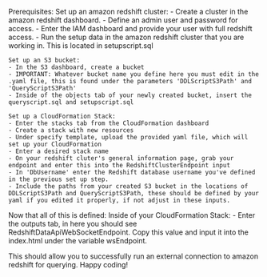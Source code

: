 Prerequisites:
    Set up an amazon redshift cluster:
    - Create a cluster in the amazon redshift dashboard.
    - Define an admin user and password for access.
    - Enter the IAM dashboard and provide your user with full redshift access.
    - Run the setup data in the amazon redshift cluster that you are working in. This is located in setupscript.sql

    Set up an S3 bucket:
    - In the S3 dashboard, create a bucket
    - IMPORTANT: Whatever bucket name you define here you must edit in the .yaml file, this is found under the parameters 'DDLScriptS3Path' and 'QueryScriptS3Path'
    - Inside of the objects tab of your newly created bucket, insert the queryscript.sql and setupscript.sql
    
    Set up a CloudFormation Stack:
    - Enter the stacks tab from the CloudFormation dashboard 
    - Create a stack with new resources
    - Under specify template, upload the provided yaml file, which will set up your CloudFormation 
    - Enter a desired stack name
    - On your redshift cluter's general information page, grab your endpoint and enter this into the RedshiftClusterEndpoint input
    - In 'DbUsername' enter the Redshift database username you've defined in the previous set up step.
    - Include the paths from your created S3 bucket in the locations of DDLScriptS3Path and QueryScriptS3Path, these should be defined by your yaml if you edited it properly, if not adjust in these inputs.

Now that all of this is defined:
    Inside of your CloudFormation Stack:
    - Enter the outputs tab, in here you should see RedshiftDataApiWebSocketEndpoint. Copy this value and input it into the index.html under the variable wsEndpoint.

This should allow you to successfully run an external connection to amazon redshift for querying. Happy coding!
